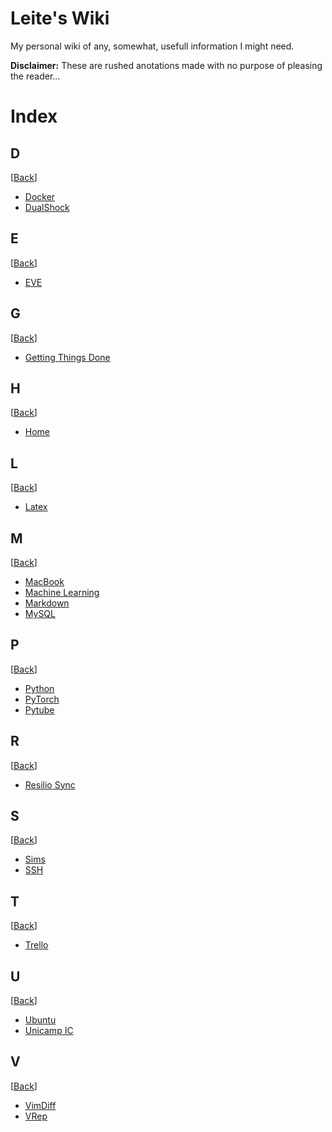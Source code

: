 # Leite's Wiki
My personal wiki of any, somewhat, usefull information I might need.

**Disclaimer:** These are rushed anotations made with no purpose of pleasing the reader...

# Index

## D
[[Back](#index)]
* [Docker](https://github.com/Lupins/wiki_personal/blob/master/docker.md#docker)
* [DualShock](https://github.com/Lupins/wiki_personal/blob/master/dualshock.md#dualshock)

## E
[[Back](#index)]
* [EVE](https://github.com/Lupins/wiki_personal/blob/master/eve.md#eve)

## G
[[Back](#index)]
* [Getting Things Done](https://github.com/Lupins/wiki_personal/blob/master/gtd.md#gtd)

## H
[[Back](#index)]
* [Home](https://github.com/Lupins/wiki_personal/blob/master/home.md#home)

## L
[[Back](#index)]
* [Latex](https://github.com/Lupins/wiki_personal/blob/master/latex.md#latex)

## M
[[Back](#index)]
* [MacBook](https://github.com/Lupins/wiki_personal/blob/master/macbook.md#macbook)
* [Machine Learning](https://github.com/Lupins/wiki_personal/blob/master/machine_learning.md#machine_learning)
* [Markdown](https://github.com/Lupins/wiki_personal/blob/master/markdown.md#markdown)
* [MySQL](https://github.com/Lupins/wiki_personal/blob/master/mysql.md#mysql)

## P
[[Back](#index)]
* [Python](https://github.com/Lupins/wiki_personal/blob/master/python.md#python)
* [PyTorch](https://github.com/Lupins/wiki_personal/blob/master/pytorch.md#pytorch)
* [Pytube](https://github.com/Lupins/wiki_personal/blob/master/pytube.md#pytube)

## R
[[Back](#index)]
* [Resilio Sync](https://github.com/Lupins/wiki_personal/blob/master/resilio.md#resilio)

## S
[[Back](#index)]
* [Sims](https://github.com/Lupins/wiki_personal/blob/master/sims.md#sims)
* [SSH](https://github.com/Lupins/wiki_personal/blob/master/ssh.md#ssh)

## T
[[Back](#index)]
* [Trello](https://github.com/Lupins/wiki_personal/blob/master/trello.md#trello)

## U
[[Back](#index)]
* [Ubuntu](https://github.com/Lupins/wiki_personal/blob/master/ubuntu.md#ubuntu)
* [Unicamp IC](https://github.com/Lupins/wiki_personal/blob/master/unicamp_ic.md#unicamp_ic)

## V
[[Back](#index)]
* [VimDiff](https://github.com/Lupins/wiki_personal/blob/master/vimdiff.md#vimdiff)
* [VRep](https://github.com/Lupins/wiki_personal/blob/master/vrep.md#vrep)
